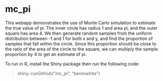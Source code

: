 # mc_pi

This webapp demonstrates the use of Monte Carlo simulation to estimate the true value of pi. The inner circle has radius 1 and area pi, and the outer square has area 4. We then generate random samples from the uniform distribution between -1 and 1 for both x and y, and find the proportion of samples that fall within the circle. Since this proportion should be close to the ratio of the area of the circle to the square, we can multiply the sample proportion by 4 to get an estimate of pi.

To run in R, install the Shiny package then run the following code:

>shiny::runGitHub("mc_pi", "benmwhite")

